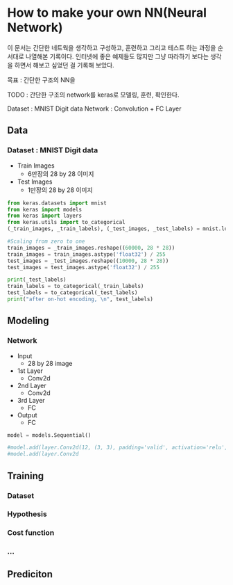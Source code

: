 # How to make your own NN(Neural Network)
이 문서는 간단한 네트웍을 생각하고 구성하고, 훈련하고 그리고 테스트 하는 과정을 순서대로 나열해본 기록이다. 인터넷에 좋은 예제들도 많지만 그냥 따라하기 보다는 생각을 하면서 해보고 싶었던 걸 기록해 보았다.

목표 : 간단한 구조의 NN을 

TODO : 간단한 구조의 network를 keras로 모델링, 훈련, 확인한다.

Dataset : MNIST Digit data
Network : Convolution + FC Layer 
## Data
### Dataset : MNIST Digit data
- Train Images
  - 6만장의 28 by 28 이미지
- Test Images
  - 1만장의 28 by 28 이미지

```python
from keras.datasets import mnist
from keras import models
from keras import layers
from keras.utils import to_categorical
(_train_images, _train_labels), (_test_images, _test_labels) = mnist.load_data()

#Scaling from zero to one
train_images = _train_images.reshape((60000, 28 * 28))
train_images = train_images.astype('float32') / 255
test_images = _test_images.reshape((10000, 28 * 28))
test_images = test_images.astype('float32') / 255
```

```python
print(_test_labels)
train_labels = to_categorical(_train_labels)
test_labels = to_categorical(_test_labels)
print("after on-hot encoding, \n", test_labels)
```

## Modeling
### Network
- Input
  - 28 by 28 image
- 1st Layer
  - Conv2d
- 2nd Layer
  - Conv2d
- 3rd Layer
  - FC
- Output
  - FC
  
```python
model = models.Sequential()

#model.add(layer.Conv2d(12, (3, 3), padding='valid', activation='relu', input_shape=(28, 28, 1))
#model.add(layer.Conv2d
```

## Training
### Dataset
### Hypothesis
### Cost function
### ...


## Prediciton
